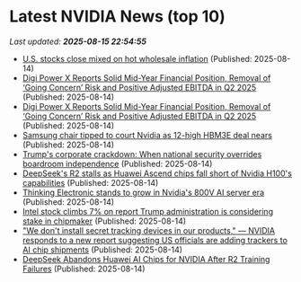 # Latest NVIDIA News (top 10)
_Last updated: **2025-08-15 22:54:55**_

- [U.S. stocks close mixed on hot wholesale inflation](https://www.thestar.com.my/news/world/2025/08/15/us-stocks-close-mixed-on-hot-wholesale-inflation) (Published: 2025-08-14)
- [Digi Power X Reports Solid Mid-Year Financial Position, Removal of ‘Going Concern’ Risk and Positive Adjusted EBITDA in Q2 2025](https://financialpost.com/globe-newswire/digi-power-x-reports-solid-mid-year-financial-position-removal-of-going-concern-risk-and-positive-adjusted-ebitda-in-q2-2025) (Published: 2025-08-14)
- [Digi Power X Reports Solid Mid-Year Financial Position, Removal of ‘Going Concern’ Risk and Positive Adjusted EBITDA in Q2 2025](https://www.globenewswire.com/news-release/2025/08/14/3134002/0/en/Digi-Power-X-Reports-Solid-Mid-Year-Financial-Position-Removal-of-Going-Concern-Risk-and-Positive-Adjusted-EBITDA-in-Q2-2025.html) (Published: 2025-08-14)
- [Samsung chair tipped to court Nvidia as 12-high HBM3E deal nears](https://www.digitimes.com/news/a20250814PD236/samsung-nvidia-hbm3e-chips-shipments.html) (Published: 2025-08-14)
- [Trump's corporate crackdown: When national security overrides boardroom independence](https://www.digitimes.com/news/a20250814PD219/president-security-donald-trump-governance-market.html) (Published: 2025-08-14)
- [DeepSeek's R2 stalls as Huawei Ascend chips fall short of Nvidia H100's capabilities](https://www.digitimes.com/news/a20250814VL209/deepseek-ai-training-nvidia-huawei-ascend.html) (Published: 2025-08-14)
- [Thinking Electronic stands to grow in Nvidia's 800V AI server era](https://www.digitimes.com/news/a20250812PD221/thinking-electronic-data-center-nvidia-ai-server-growth.html) (Published: 2025-08-14)
- [Intel stock climbs 7% on report Trump administration is considering stake in chipmaker](https://freerepublic.com/focus/f-chat/4334647/posts) (Published: 2025-08-14)
- ["We don't install secret tracking devices in our products," — NVIDIA responds to a new report suggesting US officials are adding trackers to AI chip shipments](https://www.windowscentral.com/hardware/nvidia/report-ai-chip-trackers-nvidia-responds) (Published: 2025-08-14)
- [DeepSeek Abandons Huawei AI Chips for NVIDIA After R2 Training Failures](https://www.patentlyapple.com/2025/08/deepseek-abandons-huawei-ai-chips-for-nvidia-after-r2-training-failures.html) (Published: 2025-08-14)
